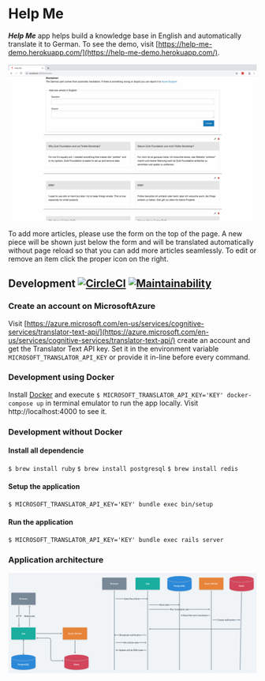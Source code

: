 # Help Me

**_Help Me_** app helps build a knowledge base in English and automatically translate it to German. To see the demo, visit [https://help-me-demo.herokuapp.com/](https://help-me-demo.herokuapp.com/).

![Help Me app screenshot](doc/Help_Me.jpg)

To add more articles, please use the form on the top of the page. A new piece will be shown just below the form and will be translated automatically without page reload so that you can add more articles seamlessly. To edit or remove an item click the proper icon on the right.

## Development [![CircleCI](https://circleci.com/gh/rlisowski/help_me/tree/master.svg?style=svg)](https://circleci.com/gh/rlisowski/help_me/tree/master) [![Maintainability](https://api.codeclimate.com/v1/badges/f5dbd3d9dbddc65047e1/maintainability)](https://codeclimate.com/github/rlisowski/help_me/maintainability)

### Create an account on MicrosoftAzure

Visit [https://azure.microsoft.com/en-us/services/cognitive-services/translator-text-api/](https://azure.microsoft.com/en-us/services/cognitive-services/translator-text-api/) create an account and get the Translator Text API key. Set it in the environment variable `MICROSOFT_TRANSLATOR_API_KEY` or provide it in-line before every command.

###  Development using Docker

Install [Docker](https://www.docker.com/) and execute `$ MICROSOFT_TRANSLATOR_API_KEY='KEY' docker-compose up` in terminal emulator to run the app locally. Visit http://localhost:4000 to see it.

###  Development without Docker

#### Install all dependencie

`$ brew install ruby`
`$ brew install postgresql`
`$ brew install redis`

#### Setup the application

`$ MICROSOFT_TRANSLATOR_API_KEY='KEY' bundle exec bin/setup`

#### Run the application

`$ MICROSOFT_TRANSLATOR_API_KEY='KEY' bundle exec rails server`

### Application architecture

[![architecture](doc/Architecture.jpg)](https://whimsical.com/Y3Wjjz9XDhZRoFJAEgnWh3)
